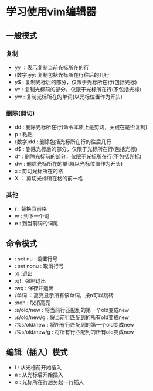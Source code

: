 # 学习使用vim编辑器
## 一般模式
### 复制
* yy ：表示复制当前光标所在的行
* (数字)yy: 复制包括光标所在行往后的几行
* y$ : 复制光标后的部分，仅限于光标所在行(包括光标)
* y^ : 复制光标前的部分，仅限于光标所在行(不包括光标)
* yw : 复制光标所在的单词(以光标位置作为开头)
### 删除(剪切)
* dd : 删除光标所在行(命令本质上是剪切，关键在是否复制)
* p : 粘贴
* (数字)dd : 删除包括光标所在行的往后几行
* d$ : 删除光标后的部分，仅限于光标所在行(包括光标)
* d^ : 删除光标前的部分，仅限于光标所在行(不包括光标)
* dw : 删除光标所在的单词(以光标位置作为开头)
* x : 剪切光标所在的格
* X ： 剪切光标所在格的前一格
### 其他
* r : 替换当前格
* w : 到下一个词
* e : 到当前词的词尾
## 命令模式
* : set nu : 设置行号
* : set nonu : 取消行号
* :q :退出
* :q! : 强制退出
* :wq : 保存并退出
* /单词 ：高亮显示所有该单词，按n可以跳转
* :noh : 取消高亮
* :s/old/new : 将当前行匹配到的第一个old变成new
* :s/old/new/g : 将当前行匹配到的所有old变成new
* :%s/old/new : 将所有行匹配到的第一个old变成new
* :%s/old/new/g : 将所有行匹配到的所有old变成new
## 编辑（插入）模式
* i : 从光标前开始插入
* a : 从光标后开始插入
* o : 光标所在行后另起一行插入
